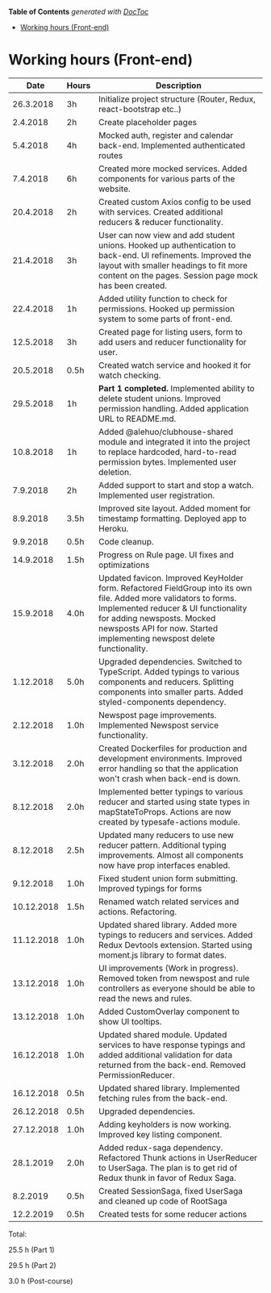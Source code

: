 <!-- START doctoc generated TOC please keep comment here to allow auto update -->
<!-- DON'T EDIT THIS SECTION, INSTEAD RE-RUN doctoc TO UPDATE -->

**Table of Contents** _generated with [DocToc](https://github.com/thlorenz/doctoc)_

- [Working hours (Front-end)](#working-hours-front-end)

<!-- END doctoc generated TOC please keep comment here to allow auto update -->

# Working hours (Front-end)

| Date       | Hours | Description                                                                                                                                                                                                                                                       |
| ---------- | ----- | ----------------------------------------------------------------------------------------------------------------------------------------------------------------------------------------------------------------------------------------------------------------- |
| 26.3.2018  | 3h    | Initialize project structure (Router, Redux, react-bootstrap etc..)                                                                                                                                                                                               |
| 2.4.2018   | 2h    | Create placeholder pages                                                                                                                                                                                                                                          |
| 5.4.2018   | 4h    | Mocked auth, register and calendar back-end. Implemented authenticated routes                                                                                                                                                                                     |
| 7.4.2018   | 6h    | Created more mocked services. Added components for various parts of the website.                                                                                                                                                                                  |
| 20.4.2018  | 2h    | Created custom Axios config to be used with services. Created additional reducers & reducer functionality.                                                                                                                                                        |
| 21.4.2018  | 3h    | User can now view and add student unions. Hooked up authentication to back-end. UI refinements. Improved the layout with smaller headings to fit more content on the pages. Session page mock has been created.                                                   |
| 22.4.2018  | 1h    | Added utility function to check for permissions. Hooked up permission system to some parts of front-end.                                                                                                                                                          |
| 12.5.2018  | 3h    | Created page for listing users, form to add users and reducer functionality for user.                                                                                                                                                                             |
| 20.5.2018  | 0.5h  | Created watch service and hooked it for watch checking.                                                                                                                                                                                                           |
| 29.5.2018  | 1h    | **Part 1 completed.** Implemented ability to delete student unions. Improved permission handling. Added application URL to README.md.                                                                                                                             |
| 10.8.2018  | 1h    | Added @alehuo/clubhouse-shared module and integrated it into the project to replace hardcoded, hard-to-read permission bytes. Implemented user deletion.                                                                                                          |
| 7.9.2018   | 2h    | Added support to start and stop a watch. Implemented user registration.                                                                                                                                                                                           |
| 8.9.2018   | 3.5h  | Improved site layout. Added moment for timestamp formatting. Deployed app to Heroku.                                                                                                                                                                              |
| 9.9.2018   | 0.5h  | Code cleanup.                                                                                                                                                                                                                                                     |
| 14.9.2018  | 1.5h  | Progress on Rule page. UI fixes and optimizations                                                                                                                                                                                                                 |
| 15.9.2018  | 4.0h  | Updated favicon. Improved KeyHolder form. Refactored FieldGroup into its own file. Added more validators to forms. Implemented reducer & UI functionality for adding newsposts. Mocked newsposts API for now. Started implementing newspost delete functionality. |
| 1.12.2018  | 5.0h  | Upgraded dependencies. Switched to TypeScript. Added typings to various components and reducers. Splitting components into smaller parts. Added styled-components dependency.                                                                                     |
| 2.12.2018  | 1.0h  | Newspost page improvements. Implemented Newspost service functionality.                                                                                                                                                                                           |
| 3.12.2018  | 2.0h  | Created Dockerfiles for production and development environments. Improved error handling so that the application won't crash when back-end is down.                                                                                                               |
| 8.12.2018  | 2.0h  | Implemented better typings to various reducer and started using state types in mapStateToProps. Actions are now created by typesafe-actions module.                                                                                                               |
| 8.12.2018  | 2.5h  | Updated many reducers to use new reducer pattern. Additional typing improvements. Almost all components now have prop interfaces enabled.                                                                                                                         |
| 9.12.2018  | 1.0h  | Fixed student union form submitting. Improved typings for forms                                                                                                                                                                                                   |
| 10.12.2018 | 1.5h  | Renamed watch related services and actions. Refactoring.                                                                                                                                                                                                          |
| 11.12.2018 | 1.0h  | Updated shared library. Added more typings to reducers and services. Added Redux Devtools extension. Started using moment.js library to format dates.                                                                                                             |
| 13.12.2018 | 1.0h  | UI improvements (Work in progress). Removed token from newspost and rule controllers as everyone should be able to read the news and rules.                                                                                                                       |
| 13.12.2018 | 1.0h  | Added CustomOverlay component to show UI tooltips.                                                                                                                                                                                                                |
| 16.12.2018 | 1.0h  | Updated shared module. Updated services to have response typings and added additional validation for data returned from the back-end. Removed PermissionReducer.                                                                                                  |
| 16.12.2018 | 0.5h  | Updated shared library. Implemented fetching rules from the back-end.                                                                                                                                                                                             |
| 26.12.2018 | 0.5h  | Upgraded dependencies.                                                                                                                                                                                                                                            |
| 27.12.2018 | 1.0h  | Adding keyholders is now working. Improved key listing component.                                                                                                                                                                                                 |
| 28.1.2019  | 2.0h  | Added redux-saga dependency. Refactored Thunk actions in UserReducer to UserSaga. The plan is to get rid of Redux thunk in favor of Redux Saga.                                                                                                                   |
| 8.2.2019   | 0.5h  | Created SessionSaga, fixed UserSaga and cleaned up code of RootSaga                                                                                                                                                                                               |
| 12.2.2019   | 0.5h  | Created tests for some reducer actions                                                                                                                                                                                               |

Total:

25.5 h (Part 1)

29.5 h (Part 2)

3.0 h (Post-course)

